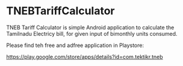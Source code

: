 # TNEBTariffCalculator
TNEB Tariff Calculator is simple Android application to calculate the Tamilnadu Electricy bill, for given input of bimonthly units consumed.

Please find teh free and adfree application in Playstore:

https://play.google.com/store/apps/details?id=com.tektikr.tneb
